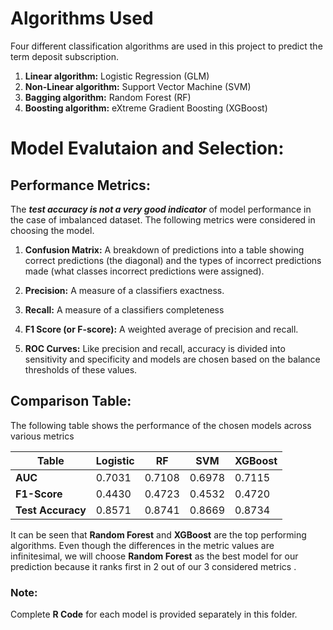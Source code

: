 
# Algorithms Used

Four different classification algorithms are used in this project to predict the term deposit subscription.
1.	**Linear algorithm:** Logistic Regression (GLM)
2. 	**Non-Linear algorithm:** Support Vector Machine (SVM)
3. 	**Bagging algorithm:** Random Forest (RF)
4. 	**Boosting algorithm:** eXtreme Gradient Boosting (XGBoost)


# Model Evalutaion and Selection:

## Performance Metrics:

The ***test accuracy is not a very good indicator*** of model performance in the case of imbalanced dataset. The following metrics were considered in choosing the model.
1.	**Confusion Matrix:** A breakdown of predictions into a table showing correct predictions (the diagonal) and the types of incorrect predictions made (what classes incorrect predictions were assigned).

2.	**Precision:** A measure of  a classifiers exactness.

3.	**Recall:** A measure of a classifiers completeness

4.	**F1 Score (or F-score):** A weighted average of precision and recall.

5.	**ROC Curves:** Like precision and recall, accuracy is divided into sensitivity and specificity and models are chosen based on the balance thresholds of these values.


## Comparison Table:

The following table shows the performance of the chosen models across various metrics

Table             | Logistic | RF | SVM | XGBoost
-----------       | -----    |----| ----| ------- 
**AUC**           | 0.7031   | 0.7108| 0.6978| 0.7115
**F1-Score**      | 0.4430 | 0.4723 | 0.4532 | 0.4720
**Test Accuracy** | 0.8571 | 0.8741 | 0.8669 | 0.8734

It can be seen that **Random Forest** and **XGBoost**  are the top performing algorithms. Even though the differences in the metric values are infinitesimal, we will choose **Random Forest** as the best model for our prediction because it ranks first in 2 out of our 3 considered metrics .


### Note:
Complete **R Code** for each model is provided separately in this folder. 




















